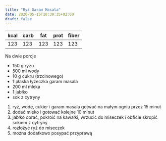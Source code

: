 ```yaml
---
title: "Ryż Garam Masala"
date: 2020-05-15T10:39:35+02:00
draft: false
---
```

|kcal|carb|fat|prot|fiber|
|-|-|-|-|-|
|123|123|123|123|123|

Na dwie porcje
* 150 g ryżu
* 500 ml wody
* 10 g cukru (trzcinowego)
* 1 płaska łyżeczka garam masala
* 200 ml mleka
* 1 jabłko
* sok z cytryny

1. ryż, wodę, cukier i garam masala gotwać na małym ogniu przez 15 minut
2. dodać mleko i gotować kolejne 10 minut
3. jabłko obrać, pokroić na kawałki, wrzucić do miseczek i obficie skropić sokiem z cytryny
4. rozłożyć ryż do miseczek
5. można dodatkowo posypać przyprawą

